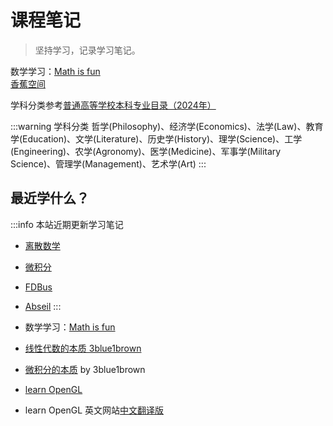 # 课程笔记

> 坚持学习，记录学习笔记。

数学学习：[Math is fun](https://www.mathsisfun.com/)  
[香蕉空间](https://www.bananaspace.org/)

学科分类参考[普通高等学校本科专业目录（2024年）](http://www.moe.gov.cn/srcsite/A08/moe_1034/s4930/202403/W020240319305498791768.pdf)

:::warning 学科分类
哲学(Philosophy)、经济学(Economics)、法学(Law)、教育学(Education)、文学(Literature)、历史学(History)、理学(Science)、工学(Engineering)、农学(Agronomy)、医学(Medicine)、军事学(Military Science)、管理学(Management)、艺术学(Art)
:::

## 最近学什么？

:::info 本站近期更新学习笔记

- [离散数学](/course/discrete-math)
- [微积分](/course/calculus)
- [FDBus](/code/framework/fdbus)
- [Abseil](/code/libs/abseil)
:::

- 数学学习：[Math is fun](https://www.mathsisfun.com/)
- [线性代数的本质 3blue1brown](https://www.bilibili.com/video/BV1ys411472E/)
- [微积分的本质](https://www.bilibili.com/video/BV1qW411N7FU/) by 3blue1brown
- [learn OpenGL](https://learnopengl.com/)  
- learn OpenGL 英文网站[中文翻译版](https://learnopengl-cn.github.io/)

<StyledEntryCollection :title="'科目'" :items=COURSES />
<StyledEntryCollection :title="'散记'" :items=COURSE_NOTES />

<script setup>
import { COURSES, COURSE_NOTES } from "../.vitepress/data/course.ts";
import StyledEntryCollection from "../.vitepress/components/StyledEntryCollection.vue";

</script>
